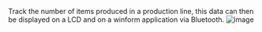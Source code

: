 Track the number of items produced in a production line, this data can then be displayed on a LCD and on a winform application via Bluetooth.
![image](https://github.com/Nghia1812/item-counter/assets/92248154/337222e0-b088-4e6b-9e52-afb5ba5073c9)
